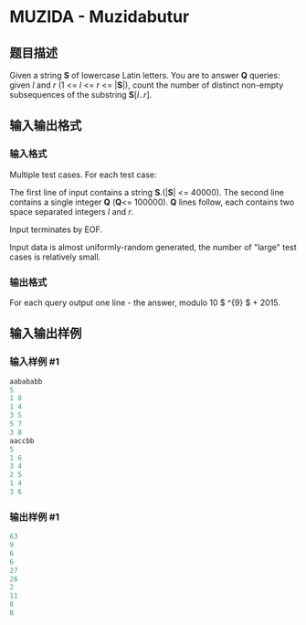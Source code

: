 # MUZIDA - Muzidabutur

## 题目描述

Given a string **S** of lowercase Latin letters. You are to answer **Q** queries: given _l_ and _r_ (1 <= _l_ <= _r_ <= |**S**|), count the number of distinct non-empty subsequences of the substring **S**\[_l_.._r_\].

## 输入输出格式

### 输入格式

Multiple test cases. For each test case:

The first line of input contains a string **S**.(|**S**| <= 40000). The second line contains a single integer **Q** (**Q**<= 100000). **Q** lines follow, each contains two space separated integers _l_ and _r_.

Input terminates by EOF.

Input data is almost uniformly-random generated, the number of "large" test cases is relatively small.

### 输出格式

For each query output one line - the answer, modulo 10 $ ^{9} $ + 2015.

## 输入输出样例

### 输入样例 #1

```cpp
aabababb
5
1 8
1 4
3 5
5 7
3 8
aaccbb
5
1 6
3 4
2 5
1 4
3 6
```


### 输出样例 #1

```cpp
63
9
6
6
27
26
2
11
8
8
```



